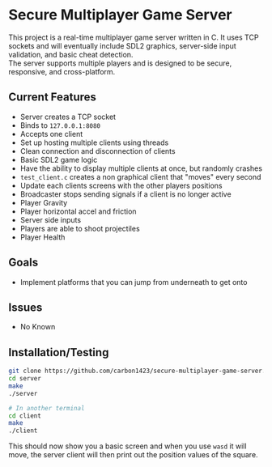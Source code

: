 # Secure Multiplayer Game Server

This project is a real-time multiplayer game server written in C. It uses TCP sockets and will eventually include SDL2 graphics, server-side input validation, and basic cheat detection.  
The server supports multiple players and is designed to be secure, responsive, and cross-platform.

## Current Features
- Server creates a TCP socket
- Binds to `127.0.0.1:8080`
- Accepts one client
- Set up hosting multiple clients using threads
- Clean connection and disconnection of clients
- Basic SDL2 game logic
- Have the ability to display multiple clients at once, but randomly crashes
- `test_client.c` creates a non graphical client that "moves" every second
- Update each clients screens with the other players positions
- Broadcaster stops sending signals if a client is no longer active
- Player Gravity
- Player horizontal accel and friction
- Server side inputs
- Players are able to shoot projectiles 
- Player Health

## Goals
- Implement platforms that you can jump from underneath to get onto

## Issues
- No Known


## Installation/Testing
```bash
git clone https://github.com/carbon1423/secure-multiplayer-game-server.git
cd server
make
./server
```
```bash
# In another terminal
cd client
make
./client
```
This should now show you a basic screen and when you use `wasd` it will move, the server client will then print out the position values of the square.


